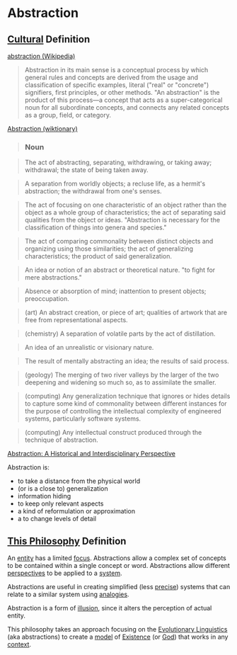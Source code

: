 # Abstraction

## [Cultural](./culture.md) Definition

<a href="https://en.wikipedia.org/wiki/Abstraction" target="_blank">abstraction (Wikipedia)</a>

> Abstraction in its main sense is a conceptual process by which general rules and concepts are derived from the usage and classification of specific examples, literal ("real" or "concrete") signifiers, first principles, or other methods. "An abstraction" is the product of this process—a concept that acts as a super-categorical noun for all subordinate concepts, and connects any related concepts as a group, field, or category.

<a href="http://en.wiktionary.org/wiki/abstraction" target="_blank">Abstraction (wiktionary)</a>

> ### Noun

> The act of abstracting, separating, withdrawing, or taking away; withdrawal; the state of being taken away.

> A separation from worldly objects; a recluse life, as a hermit's abstraction; the withdrawal from one's senses.

> The act of focusing on one characteristic of an object rather than the object as a whole group of characteristics; the act of separating said qualities from the object or ideas. "Abstraction is necessary for the classification of things into genera and species."

> The act of comparing commonality between distinct objects and organizing using those similarities; the act of generalizing characteristics; the product of said generalization.

> An idea or notion of an abstract or theoretical nature. "to fight for mere abstractions."

> Absence or absorption of mind; inattention to present objects; preoccupation.

> (art) An abstract creation, or piece of art; qualities of artwork that are free from representational aspects.

> (chemistry) A separation of volatile parts by the act of distillation.

> An idea of an unrealistic or visionary nature.

> The result of mentally abstracting an idea; the results of said process.

> (geology) The merging of two river valleys by the larger of the two deepening and widening so much so, as to assimilate the smaller.

> (computing) Any generalization technique that ignores or hides details to capture some kind of commonality between different instances for the purpose of controlling the intellectual complexity of engineered systems, particularly software systems.

> (computing) Any intellectual construct produced through the technique of abstraction.

<a href="http://www.aaai.org/ocs/index.php/SARA/SARA13/paper/download/7249/6267" target="_blank">Abstraction: A Historical and Interdisciplinary Perspective</a>

Abstraction is:

* to take a distance from the physical world
* (or is a close to) generalization
* information hiding
* to keep only relevant aspects
* a kind of reformulation or approximation
* a to change levels of detail

## [This Philosophy](./this-philosophy.md) Definition

An [entity](./entity.md) has a limited [focus](./focus.md). Abstractions allow a complex set of concepts to be contained within a single concept or word. Abstractions allow different [perspectives](./perspective.md) to be applied to a [system](./system.md).

Abstractions are useful in creating simplified (less [precise](./precision.md)) systems that can relate to a similar system using [analogies](./analogy.md).

Abstraction is a form of [illusion](./illusion.md), since it alters the perception of actual entity.

This philosophy takes an approach focusing on the [Evolutionary Linguistics](evolutionary-linguistics.md) (aka abstractions) to create a [model](./model.md) of [Existence](./existence.md) (or [God](./god.md)) that works in any [context](./context.md).

